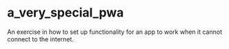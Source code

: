 # a_very_special_pwa
An exercise in how to set up functionality for an app to work when it cannot connect to the internet.
